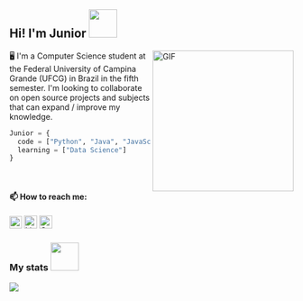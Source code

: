<h2> Hi! I'm Junior <img src="https://media4.giphy.com/media/fCU3BJLzRMEZpWm69v/giphy.gif?cid=ecf05e47o4x9iqgu627icc79845fsqmairv5b1mm2839ucqi&rid=giphy.gif&ct=s" width="50"></h2>

 
<img align="right" alt="GIF"
src="https://media2.giphy.com/media/gjrYDwbjnK8x36xZIO/giphy.gif?cid=ecf05e47fbatjns24n4t0t30xvy258gxll0fiwewptb4h073&rid=giphy.gif&ct=s" width="250" >

<p>🖥️ I'm a Computer Science student at the Federal University of Campina Grande (UFCG) in Brazil in the fifth semester. I'm looking to collaborate on open source projects and subjects that can expand / improve my knowledge.<p>
  
```Python
Junior = {
  code = ["Python", "Java", "JavaScript", "SQL", "React", ],
  learning = ["Data Science"]
}
```
<br>
 
 #### 📫 How to reach me: 

[<img src="https://img.shields.io/github/followers/juniorjse?label=Follow%20me&style=social" height="22" title="Follow me" />](https://github.com/juniorjse) 
[<img src="https://img.shields.io/badge/-LinkedIn-%230077B5?style=for-the-badge&logo=linkedin&logoColor=white=https://www.linkedin.com/in/junior-j-silva/" height="23" title="LinkedIn" />](https://www.linkedin.com/in/junior-j-silva/)
[<img src="https://img.shields.io/badge/Gmail-D14836?style=for-the-badge&logo=gmail&logoColor=white" height="23" title="Gmail" />](mailto:junior.silva@ccc.ufcg.edu.br)
 
<h3> My stats <img src="https://media.giphy.com/media/Mn0PsxMyaoXRu/giphy.gif" width="50" ></h3> 
<a href="https://github.com/anuraghazra/github-readme-stats">
  <img align="left" src="https://github-readme-stats.vercel.app/api?username=juniorjse&show_icons=true&theme=dark" />
</a>
 
<!--
https://img.shields.io/badge/-Gmail-%23333?style=for-the-badge&logo=gmail&logoColor=Red
https://raw.githubusercontent.com/devicons/devicon/00f02ef57fb7601fd1ddcc2fe6fe670fef3ae3e4/icons/bash/bash-original.svg
https://raw.githubusercontent.com/devicons/devicon/master/icons/typescript/typescript-plain.svg
**juniorjse/juniorjse** is a ✨ _special_ ✨ repository because its `README.md` (this file) appears on your GitHub profile.
-->
